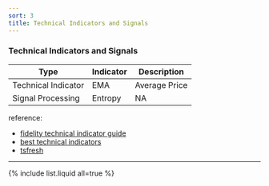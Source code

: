 ```yaml
---
sort: 3
title: Technical Indicators and Signals
---
```



### Technical Indicators and Signals

|Type | Indicator  |Description   |
| ------------ | ------------ | ------------ | 
|Technical Indicator|EMA   | Average Price  |
|Signal Processing| Entropy  |  NA  |


reference:
- [fidelity technical indicator guide](https://www.fidelity.com/learning-center/trading-investing/technical-analysis/technical-indicator-guide/overview)
- [best technical indicators](http://etfhq.com/blog/2010/05/25/best-technical-indicators/)
- [tsfresh](https://tsfresh.readthedocs.io/en/latest/)


------------

{% include list.liquid all=true %}
